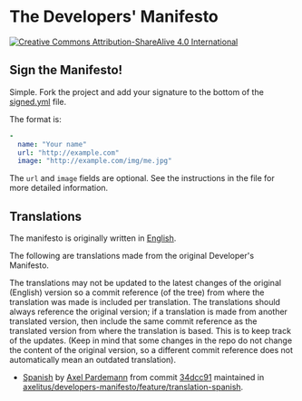 # The Developers' Manifesto

[![Creative Commons Attribution-ShareAlive 4.0 International][license_img]][license_url]

## Sign the Manifesto!

Simple. Fork the project and add your signature to the bottom of the [signed.yml](signed.yml) file.

The format is:

```yml
-
  name: "Your name"
  url: "http://example.com"
  image: "http://example.com/img/me.jpg"
```

The `url` and `image` fields are optional. See the instructions in the file for more detailed information.

## Translations

The manifesto is originally written in [English][lng_en].

The following are translations made from the original Developer's Manifesto.

The translations may not be updated to the latest changes of the original
(English) version so a commit reference (of the tree) from where the translation
was made is included per translation. The translations should always reference the
original version; if a translation is made from another translated version,
then include the same commit reference as the translated version from where the
translation is based. This is to keep track of the updates.
(Keep in mind that some changes in the repo do not change the content of the
original version, so a different commit reference does not automatically mean
an outdated translation).

* [Spanish][lng_es] by [Axel Pardemann][lng_es_author] from commit [34dcc91][lng_es_commit] maintained in [axelitus/developers-manifesto/feature/translation-spanish][lng_es_repo_branch].



[license_img]: https://licensebuttons.net/l/by-sa/4.0/88x31.png
[license_url]: https://creativecommons.org/licenses/by-sa/4.0

[lng_en]: en/manifesto.md

[lng_es]: es/manifesto.md
[lng_es_commit]: https://github.com/digital-guerrilla/developers-manifesto/tree/34dcc91e8be247bca2dbe6c1a2b62d20fc74677d
[lng_es_author]: https://github.com/axelitus
[lng_es_repo_branch]: https://github.com/axelitus/developers-manifesto/tree/feature/translation-spanish
